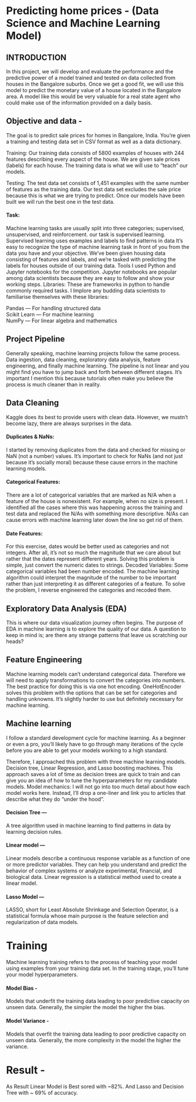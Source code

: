 
# Predicting home prices - (Data Science and Machine Learning Model) 
## INTRODUCTION 

In this project, we will develop and evaluate the performance and the predictive power of a model trained and tested on data collected from houses in the Bangalore suburbs.
Once we get a good fit, we will use this model to predict the monetary value of a house located in the Bangalore area.
A model like this would be very valuable for a real state agent who could make use of the information provided on a daily basis.

## Objective and data - 
The goal is to predict sale prices for homes in Bangalore, India. You’re given a training and testing data set in CSV format as well as a data dictionary.

Training: Our training data consists of 5800 examples of houses with 244 features describing every aspect of the house. We are given sale prices (labels) for each house. The training data is what we will use to “teach” our models.

Testing: The test data set consists of 1,451 examples with the same number of features as the training data. Our test data set excludes the sale price because this is what we are trying to predict. Once our models have been built we will run the best one in the test data.

#### Task:
Machine learning tasks are usually split into three categories; supervised, unsupervised, and reinforcement. our task is supervised learning.
Supervised learning uses examples and labels to find patterns in data
It’s easy to recognize the type of machine learning task in front of you from the data you have and your objective. We’ve been given housing data consisting of features and labels, and we’re tasked with predicting the labels for houses outside of our training data.
Tools
I used Python and Jupyter notebooks for the competition. Jupyter notebooks are popular among data scientists because they are easy to follow and show your working steps.
Libraries: These are frameworks in python to handle commonly required tasks. I Implore any 
budding data scientists to familiarise themselves with these libraries:

Pandas — For handling structured data  
Scikit Learn — For machine learning   
NumPy — For linear algebra and mathematics



## Project Pipeline
Generally speaking, machine learning projects follow the same process. Data ingestion, data cleaning, exploratory data analysis, feature engineering, and finally machine learning.
The pipeline is not linear and you might find you have to jump back and forth between different stages. It’s important I mention this because tutorials often make you believe the process is much cleaner than in reality.

## Data Cleaning   
Kaggle does its best to provide users with clean data. However, we mustn’t become lazy, there are always surprises in the data.

#### Duplicates & NaNs:                           
I started by removing duplicates from the data and checked for missing or NaN (not a number) values. It’s important to check for NaNs (and not just because it’s socially moral) because these cause errors in the machine learning models.

#### Categorical Features:    
There are a lot of categorical variables that are marked as N/A when a feature of the house is nonexistent. For example, when no size is present. I identified all the cases where this was happening across the training and test data and replaced the N/As with something more descriptive. N/As can cause errors with machine learning later down the line so get rid of them.

#### Date Features:   
For this exercise, dates would be better used as categories and not integers. After all, it’s not so much the magnitude that we care about but rather that the dates represent different years. Solving this problem is simple, just convert the numeric dates to strings.
Decoded Variables: Some categorical variables had been number encoded.
The machine learning algorithm could interpret the magnitude of the number to be important rather than just interpreting it as different categories of a feature. To solve the problem, I reverse engineered the categories and recoded them.

## Exploratory Data Analysis (EDA)
This is where our data visualization journey often begins. The purpose of EDA in machine learning is to explore the quality of our data. A question to keep in mind is; are there any strange patterns that leave us scratching our heads?

## Feature Engineering

Machine learning models can’t understand categorical data. Therefore we will need to apply transformations to convert the categories into numbers. The best practice for doing this is via one hot encoding.
OneHotEncoder solves this problem with the options that can be set for categories and handling unknowns. It’s slightly harder to use but definitely necessary for machine learning.

## Machine learning
I follow a standard development cycle for machine learning. As a beginner or even a pro, you’ll likely have to go through many iterations of the cycle before you are able to get your models working to a high standard.

Therefore, I approached this problem with three machine learning models. Decision tree, Linear Regression, and Lasso boosting machines. This approach saves a lot of time as decision trees are quick to train and can give you an idea of how to tune the hyperparameters for my candidate models.
Model mechanics: I will not go into too much detail about how each model works here. Instead, I’ll drop a one-liner and link you to articles that describe what they do “under the hood”.

#### Decision Tree — 
A tree algorithm used in machine learning to find patterns in data by learning decision rules.

#### Linear model —   
Linear models describe a continuous response variable as a function of one or more predictor variables. They can help you understand and predict the behavior of complex systems or analyze experimental, financial, and biological data. Linear regression is a statistical method used to create a linear model.


#### Lasso Model —  
LASSO, short for Least Absolute Shrinkage and Selection Operator, is a statistical formula whose main purpose is the feature selection and regularization of data models.


# Training
Machine learning training refers to the process of teaching your model using examples from your training data set. In the training stage, you’ll tune your model hyperparameters.

#### Model Bias -
 Models that underfit the training data leading to poor predictive capacity on unseen data. Generally, the simpler the model the higher the bias.

#### Model Variance -  
Models that overfit the training data leading to poor predictive capacity on unseen data. Generally, the more complexity in the model the higher the variance.


# Result - 
As Result Linear Model is Best sored with ~82%. And Lasso and Decision Tree with ~ 69% of accuracy.
